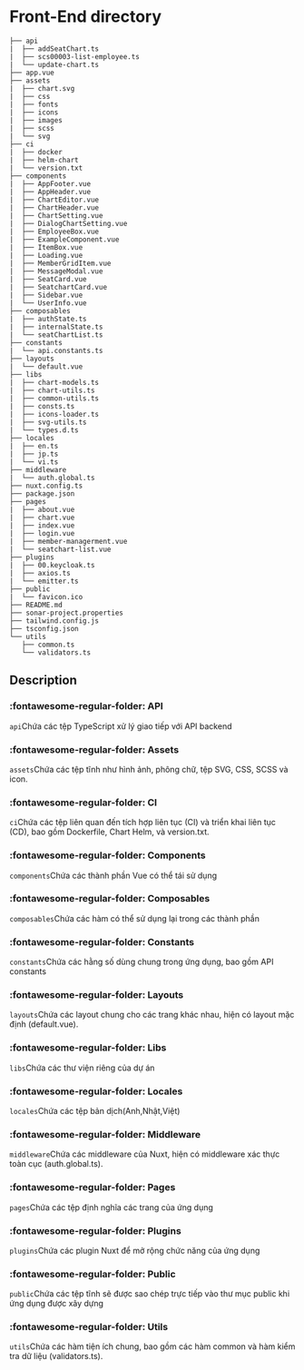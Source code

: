 # Front-End directory
```
├── api
|  ├── addSeatChart.ts
|  ├── scs00003-list-employee.ts
|  └── update-chart.ts
├── app.vue
├── assets
|  ├── chart.svg
|  ├── css
|  ├── fonts
|  ├── icons
|  ├── images
|  ├── scss
|  └── svg
├── ci
|  ├── docker
|  ├── helm-chart
|  └── version.txt
├── components
|  ├── AppFooter.vue
|  ├── AppHeader.vue
|  ├── ChartEditor.vue
|  ├── ChartHeader.vue
|  ├── ChartSetting.vue
|  ├── DialogChartSetting.vue
|  ├── EmployeeBox.vue
|  ├── ExampleComponent.vue
|  ├── ItemBox.vue
|  ├── Loading.vue
|  ├── MemberGridItem.vue
|  ├── MessageModal.vue
|  ├── SeatCard.vue
|  ├── SeatchartCard.vue
|  ├── Sidebar.vue
|  └── UserInfo.vue
├── composables
|  ├── authState.ts
|  ├── internalState.ts
|  └── seatChartList.ts
├── constants
|  └── api.constants.ts
├── layouts
|  └── default.vue
├── libs
|  ├── chart-models.ts
|  ├── chart-utils.ts
|  ├── common-utils.ts
|  ├── consts.ts
|  ├── icons-loader.ts
|  ├── svg-utils.ts
|  └── types.d.ts
├── locales
|  ├── en.ts
|  ├── jp.ts
|  └── vi.ts
├── middleware
|  └── auth.global.ts
├── nuxt.config.ts
├── package.json
├── pages
|  ├── about.vue
|  ├── chart.vue
|  ├── index.vue
|  ├── login.vue
|  ├── member-managerment.vue
|  └── seatchart-list.vue
├── plugins
|  ├── 00.keycloak.ts
|  ├── axios.ts
|  └── emitter.ts
├── public
|  └── favicon.ico
├── README.md
├── sonar-project.properties
├── tailwind.config.js
├── tsconfig.json
└── utils
   ├── common.ts
   └── validators.ts
```
## Description

### :fontawesome-regular-folder: API
`api`Chứa các tệp TypeScript xử lý giao tiếp với API backend
### :fontawesome-regular-folder: Assets
`assets`Chứa các tệp tĩnh như hình ảnh, phông chữ, tệp SVG, CSS, SCSS và icon.
### :fontawesome-regular-folder: CI
`ci`Chứa các tệp liên quan đến tích hợp liên tục (CI) và triển khai liên tục (CD), bao gồm Dockerfile, Chart Helm, và version.txt.
### :fontawesome-regular-folder: Components
`components`Chứa các thành phần Vue có thể tái sử dụng
### :fontawesome-regular-folder: Composables
`composables`Chứa các hàm có thể sử dụng lại trong các thành phần
### :fontawesome-regular-folder: Constants
`constants`Chứa các hằng số dùng chung trong ứng dụng, bao gồm API constants 
### :fontawesome-regular-folder: Layouts
`layouts`Chứa các layout chung cho các trang khác nhau, hiện có layout mặc định (default.vue).
### :fontawesome-regular-folder: Libs
`libs`Chứa các thư viện riêng của dự án
### :fontawesome-regular-folder: Locales
`locales`Chứa các tệp bản dịch(Anh,Nhật,Việt)
### :fontawesome-regular-folder: Middleware
`middleware`Chứa các middleware của Nuxt, hiện có middleware xác thực toàn cục (auth.global.ts).
### :fontawesome-regular-folder: Pages
`pages`Chứa các tệp định nghĩa các trang của ứng dụng
### :fontawesome-regular-folder: Plugins
`plugins`Chứa các plugin Nuxt để mở rộng chức năng của ứng dụng
### :fontawesome-regular-folder: Public
`public`Chứa các tệp tĩnh sẽ được sao chép trực tiếp vào thư mục public khi ứng dụng được xây dựng
### :fontawesome-regular-folder: Utils
`utils`Chứa các hàm tiện ích chung, bao gồm các hàm common và hàm kiểm tra dữ liệu (validators.ts).